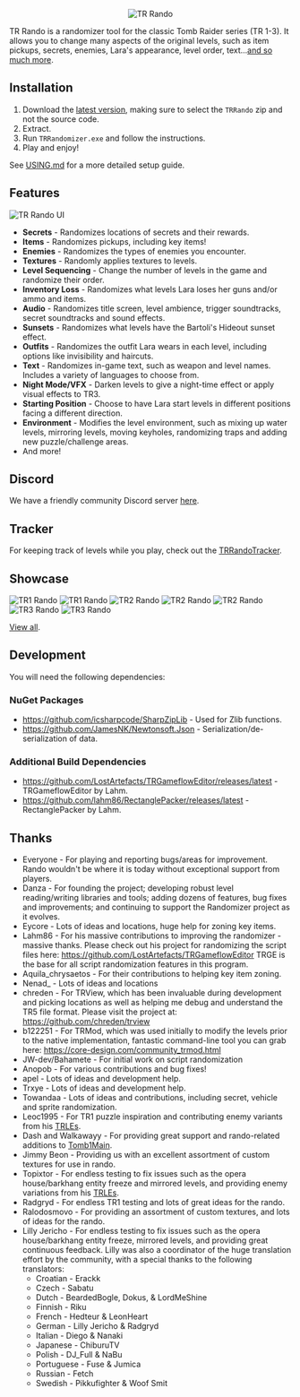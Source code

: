 <p align="center">
   <img alt="TR Rando" src="Resources/randomizerlogo.png"/>
</p>

TR Rando is a randomizer tool for the classic Tomb Raider series (TR 1-3). It allows you to change many aspects of the
original levels, such as item pickups, secrets, enemies, Lara's appearance, level order, text...[and so much more](#features).

## Installation

1. Download the [latest version](https://github.com/LostArtefacts/TR-Rando/releases/latest), making sure to select the `TRRando` zip and not the source code.
2. Extract.
3. Run `TRRandomizer.exe` and follow the instructions.
4. Play and enjoy!

See [USING.md](USING.md) for a more detailed setup guide.

## Features
![TR Rando UI](Resources/UI.png)

* **Secrets** - Randomizes locations of secrets and their rewards.
* **Items** - Randomizes pickups, including key items!
* **Enemies** - Randomizes the types of enemies you encounter.
* **Textures** - Randomly applies textures to levels.
* **Level Sequencing** - Change the number of levels in the game and randomize their order.
* **Inventory Loss** - Randomizes what levels Lara loses her guns and/or ammo and items.
* **Audio** - Randomizes title screen, level ambience, trigger soundtracks, secret soundtracks and sound effects.
* **Sunsets** - Randomizes what levels have the Bartoli's Hideout sunset effect.
* **Outfits** - Randomizes the outfit Lara wears in each level, including options like invisibility and haircuts.
* **Text** - Randomizes in-game text, such as weapon and level names. Includes a variety of languages to choose from.
* **Night Mode/VFX** - Darken levels to give a night-time effect or apply visual effects to TR3.
* **Starting Position** - Choose to have Lara start levels in different positions facing a different direction.
* **Environment** - Modifies the level environment, such as mixing up water levels, mirroring levels, moving keyholes, randomizing traps and adding new puzzle/challenge areas.
* And more!

## Discord
We have a friendly community Discord server [here](https://discord.gg/f4bUqwgcCN).

## Tracker
For keeping track of levels while you play, check out the [TRRandoTracker](https://github.com/LostArtefacts/TRRandoTracker).

## Showcase
![TR1 Rando](Resources/Screenshots/Compressed/TR1_3.jpg)
![TR1 Rando](Resources/Screenshots/Compressed/TR1_4.jpg)
![TR2 Rando](Resources/Screenshots/Compressed/TR2_1.jpg)
![TR2 Rando](Resources/Screenshots/Compressed/TR2_4.jpg)
![TR2 Rando](Resources/Screenshots/Compressed/TR2_5.jpg)
![TR3 Rando](Resources/Screenshots/Compressed/TR3_2.jpg)
![TR3 Rando](Resources/Screenshots/Compressed/TR3_3.jpg)

[View all](Resources/Screenshots).

## Development
You will need the following dependencies:

### NuGet Packages
* https://github.com/icsharpcode/SharpZipLib - Used for Zlib functions.
* https://github.com/JamesNK/Newtonsoft.Json - Serialization/de-serialization of data.

### Additional Build Dependencies
* https://github.com/LostArtefacts/TRGameflowEditor/releases/latest - TRGameflowEditor by Lahm.
* https://github.com/lahm86/RectanglePacker/releases/latest - RectanglePacker by Lahm.

## Thanks
* Everyone - For playing and reporting bugs/areas for improvement. Rando wouldn't be where it is today without exceptional support from players.
* Danza - For founding the project; developing robust level reading/writing libraries and tools; adding dozens of features, bug fixes and improvements; and continuing to support the Randomizer project as it evolves.
* Eycore - Lots of ideas and locations, huge help for zoning key items.
* Lahm86 - For his massive contributions to improving the randomizer - massive thanks. Please check out his project for randomizing the script files here: https://github.com/LostArtefacts/TRGameflowEditor TRGE is the base for all script randomization features in this program.
* Aquila_chrysaetos - For their contributions to helping key item zoning.
* Nenad_ - Lots of ideas and locations
* chreden - For TRView, which has been invaluable during development and picking locations as well as helping me debug and understand the TR5 file format. Please visit the project at: https://github.com/chreden/trview
* b122251 - For TRMod, which was used initially to modify the levels prior to the native implementation, fantastic command-line tool you can grab here: https://core-design.com/community_trmod.html
* JW-dev/Bahamete - For initial work on script randomization
* Anopob - For various contributions and bug fixes!
* apel - Lots of ideas and development help.
* Trxye - Lots of ideas and development help.
* Towandaa - Lots of ideas and contributions, including secret, vehicle and sprite randomization.
* Leoc1995 - For TR1 puzzle inspiration and contributing enemy variants from his [TRLEs](https://trcustoms.org/users/854).
* Dash and Walkawayy - For providing great support and rando-related additions to [Tomb1Main](https://github.com/LostArtefacts/Tomb1Main).
* Jimmy Beon - Providing us with an excellent assortment of custom textures for use in rando.
* Topixtor - For endless testing to fix issues such as the opera house/barkhang entity freeze and mirrored levels, and providing enemy variations from his [TRLEs](https://trcustoms.org/users/927).
* Radgryd - For endless TR1 testing and lots of great ideas for the rando.
* Ralodosmovo - For providing an assortment of custom textures, and lots of ideas for the rando.
* Lilly Jericho - For endless testing to fix issues such as the opera house/barkhang entity freeze, mirrored levels, and providing great continuous feedback. Lilly was also a coordinator of the huge translation effort by the community, with a special thanks to the following translators:
    * Croatian - Erackk
    * Czech - Sabatu
    * Dutch - BeardedBogle, Dokus, & LordMeShine
    * Finnish - Riku
    * French - Hedteur & LeonHeart
    * German - Lilly Jericho & Radgryd
    * Italian - Diego & Nanaki
    * Japanese - ChiburuTV
    * Polish - DJ_Full & NaBu
    * Portuguese - Fuse & Jumica
    * Russian - Fetch
    * Swedish - Pikkufighter & Woof Smit

